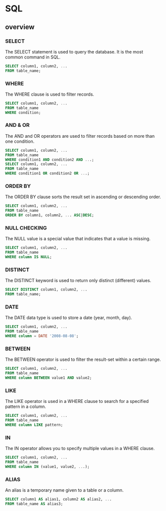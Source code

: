 # SQL

## overview
### SELECT
The SELECT statement is used to query the database. It is the most common command in SQL.<br>
```sql
SELECT column1, column2, ...
FROM table_name;
```

### WHERE
The WHERE clause is used to filter records.<br>
```sql
SELECT column1, column2, ...
FROM table_name
WHERE condition;
```

### AND & OR
The AND and OR operators are used to filter records based on more than one condition.
```sql
SELECT column1, column2, ...
FROM table_name
WHERE condition1 AND condition2 AND ...;
SELECT column1, column2, ...
FROM table_name
WHERE condition1 OR condition2 OR ...;
```

### ORDER BY
The ORDER BY clause sorts the result set in ascending or descending order.<br>
```sql
SELECT column1, column2, ...
FROM table_name
ORDER BY column1, column2, ... ASC|DESC;
```

### NULL CHECKING
The NULL value is a special value that indicates that a value is missing.
```sql
SELECT column1, column2, ...
FROM table_name
WHERE column IS NULL;
```

### DISTINCT
The DISTINCT keyword is used to return only distinct (different) values.
```sql
SELECT DISTINCT column1, column2, ...
FROM table_name;
```

### DATE
The DATE data type is used to store a date (year, month, day).
```sql
SELECT column1, column2, ...
FROM table_name
WHERE column = DATE '2008-08-08';
```

### BETWEEN
The BETWEEN operator is used to filter the result-set within a certain range.
```sql
SELECT column1, column2, ...
FROM table_name
WHERE column BETWEEN value1 AND value2;
```

### LIKE
The LIKE operator is used in a WHERE clause to search for a specified pattern in a column.
```sql
SELECT column1, column2, ...
FROM table_name
WHERE column LIKE pattern;
```

### IN
The IN operator allows you to specify multiple values in a WHERE clause.
```sql
SELECT column1, column2, ...
FROM table_name
WHERE column IN (value1, value2, ...);
```

### ALIAS
An alias is a temporary name given to a table or a column.
```sql
SELECT column1 AS alias1, column2 AS alias2, ...
FROM table_name AS alias3;
```
